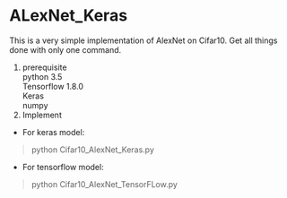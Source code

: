 # ALexNet_Keras
This is a very simple implementation of AlexNet on Cifar10. Get all things done with only one command.
1.  prerequisite  
  python 3.5  
  Tensorflow 1.8.0  
  Keras  
  numpy  
2. Implement  
  - For keras model: 
  > python Cifar10_AlexNet_Keras.py 
  - For tensorflow model: 
  > python Cifar10_AlexNet_TensorFLow.py
